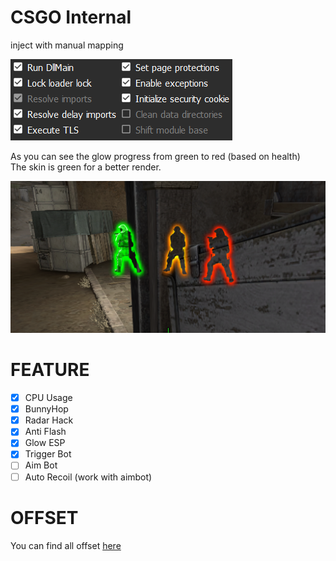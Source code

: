﻿# CSGO Internal

inject with manual mapping

<img src="img/ManualMappingCSGO.PNG">

As you can see the glow progress from green to red (based on health)<br>
The skin is green for a better render.

<img src="img/GlowRender.PNG">

# FEATURE
- [x] CPU Usage
- [x] BunnyHop
- [x] Radar Hack
- [x] Anti Flash
- [x] Glow ESP
- [x] Trigger Bot
- [ ] Aim Bot
- [ ] Auto Recoil (work with aimbot)

# OFFSET
You can find all offset <a href="https://github.com/frk1/hazedumper/blob/master/csgo.hpp">here</a>
